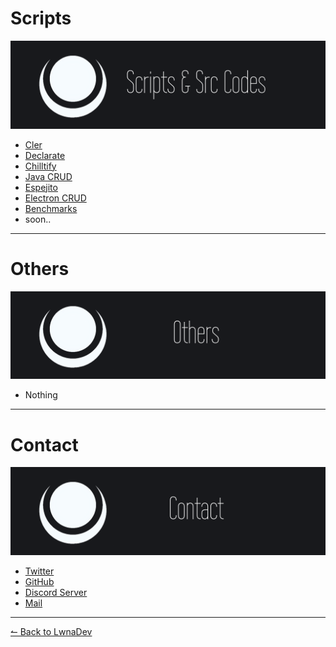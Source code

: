 # Scripts
![ScriptsBanner](./../images/scripts_banner.png)
- [Cler](./Cler.md)
- [Declarate](./Declarate.md)
- [Chilltify](./Chilltify.md)
- [Java CRUD](./JavaCRUD)
- [Espejito](./Espejito.md)
- [Electron CRUD](./ElectronCRUD.md)
- [Benchmarks](./Benchmarks.md)
- soon..
<hr>

# Others
![OthersBanner](./../images/others_banner.png)
* Nothing
<hr>

# Contact
![ContactBanner](./../images/contact_banner.png)
- [Twitter](https://twitter.com/LwnaDev)
- [GitHub](https://github.com/LwnaDev)
- [Discord Server](https://discord.com/invite/Uck5Pq7MKY)
- [Mail](mailto:7a.aguilar@gmail.com)
<hr>


[↼ Back to LwnaDev](https://lwnadev.github.io)
